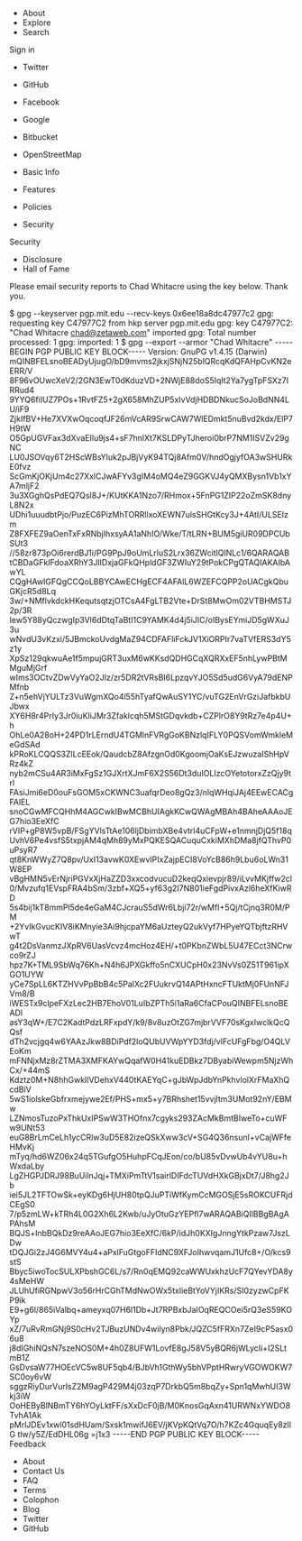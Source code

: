 *   About
*   Explore
*   Search

Sign in

*   Twitter
*   GitHub
*   Facebook
*   Google
*   Bitbucket
*   OpenStreetMap

*   Basic Info
*   Features
*   Policies
*   Security

Security

*   Disclosure
*   Hall of Fame

Please email security reports to Chad Whitacre using the key below. Thank you.

$ gpg --keyserver pgp.mit.edu --recv-keys 0x6ee18a8dc47977c2 gpg: requesting key C47977C2 from hkp server pgp.mit.edu gpg: key C47977C2: "Chad Whitacre <chad@zetaweb.com>" imported gpg: Total number processed: 1 gpg: imported: 1 $ gpg --export --armor "Chad Whitacre" -----BEGIN PGP PUBLIC KEY BLOCK----- Version: GnuPG v1.4.15 (Darwin) mQINBFELsnoBEADyUjugO/bD9mvms2jkxjSNjN25blQRcqKdQFAHpCvKN2eERR/V 8F96vOUwcXeV2/2GN3EwT0dKduzVD+2NWjE88doS5Iqlt2Ya7ygTpFSXz7IRRud4 9YYQ6fiIUZ7POs+1RvtFZ5+2gX658MhZUP5xIvVdjHDBDNkucSoJoBdNN4LU/iF9 ZjkIfBV+He7XVXwOqcoqfJF26mVcAR9SrwCAW7WlEDmkt5nuBvd2kdx/ElP7H9tW O5GpUGVFax3dXvaEIlu9js4+sF7hnlXt7KSLDPyTJheroi0brP7NM1ISVZv29gNC LU0JSOVqy6T2HScWBsYluk2pJBjVyK94TQj8Afm0V/hndOgjyfOA3wSHURkE0fvz ScGmKjOKjUm4c27XxlCJwAFYv3gIM4oMQ4eZ9GGKVJ4yQMXBysn1Vb1xYA7mljF2 3u3XGghQsPdEQ7QsI8J+/KUtKKA1Nzo7/RHmox+5FnPG1ZIP22oZmSK8dnyL8N2x UDhi1uuudbtPjo/PuzEC6PizMhTORRllxoXEWN7ulsSHGtKcy3J+4AtI/ULSEIzm Z8FXFEZ9aOenTxFxRNbjIhxsyAA1aNhIO/Wke/T/tLRN+BUM5giUR09DPCUbSUt3 //58zr873pOi6rerdBJ1i/PG9PpJ9oUmLrluS2Lrx36ZWcitlQlNLc1/6QARAQAB tCBDaGFkIFdoaXRhY3JlIDxjaGFkQHpldGF3ZWIuY29tPokCPgQTAQIAKAIbAwYL CQgHAwIGFQgCCQoLBBYCAwECHgECF4AFAlL6WZEFCQPP2oUACgkQbuGKjcR5d8Lq 3w/+NMflvkdckHKequtsqtzjOTCsA4FgLTB2Vte+DrSt8MwOm02VTBHMSTJ2p/3R Iew5Y88yQczwgIp3Vl6dDtqTaBtI1C9YAMK4d4j5iJIC/oIBysEYmiJD5gWXuJ3u wNvdU3vKzxi/5JBmckoUvdgMaZ94CDFAFliFckJV1XiORPIr7vaTVfERS3dY5z1y XpSz129qkwuAe1f5mpujGRT3uxM6wKKsdQDHGCqXQRXxEF5nhLywPBtMMguMjGrf wIms3OCtvZDwVyYaO2JIz/zr5DR2tVRsBI6LpzqvYJO5Sd5udG6VyA79dENPMfnb Z+n5ehVjYULTz3VuWgmXQo4l55hTyafQwAuSY1YC/vuTG2EnVrGziJafbkbUJbwx XY6H8r4PrIy3Jr0iuKIiJMr3Zfaklcqh5MStGDqvkdb+CZPlrO8Y9tRz7e4p4U+h OhLe0A28oH+24PD1rLErndU4TGMlnFVRgGoKBNzlqIFLY0PQSVomWmkleMeGdSAd kPRoKLCQQS3ZlLcEEok/QaudcbZ8AfzgnOd0KgoomjOaKsEJzwuzaIShHpVRz4kZ nyb2mCSu4AR3iMxFgSz1GJXrtXJmF6X2S56Dt3duIOLIzcOYetotorxZzQjy9trl FAsiJmi6eD0ouFsGOM5xCKWNC3uafqrDeo8gQz3/nlqWHqiJAj4EEwECACgFAlEL snoCGwMFCQHhM4AGCwkIBwMCBhUIAgkKCwQWAgMBAh4BAheAAAoJEG7hio3EeXfC rVIP+gP8W5vpB/FSgYVlsTtAe106ljDbimbXBe4vtrl4uCFpW+e1nmnjDjQ5f18q UvhV6Pe4vsfS5txpjAM4qMh89yMxPQKESQACuquCxkiMXhDMa8jfQThvP0uPsyR7 qt8KnWWyZ7Q8pv/UxI13avwK0XEwvIPIxZajpECI8VoYcB86h9Lbu6oLWn31W8EP vBgHMN5vErNjriPGVxXjHaZZD3xxcodvucuD2keqQxievpjr89/iLvvMKjffw2cl 0/Mvzufq1EVspFRA4bSm/3zbf+XQ5+yf63g2I7N801ieFgdPivxAzl6heXfKiwRD 5s4bij1kT8mmPl5de4eGaM4CJcrauS5dWr6Lbji72r/wMfI+5Qj/tCjnq3R0M/PM +2YvIkGvucKIV8iKMnyie3Ai9hjcpaYM6aUzteyQ2ukVyf7HPyeYQTbjftzRHVwT g4t2DsVanmzJXpRV6UasVcvz4mcHoz4EH/+t0PKbnZWbL5U47ECct3NCrwco9rZJ hpz7K+TML9SbWq76Kh+N4h6JPXGkffo5nCXUCpH0x23NvVs0Z51T961ipXGO1UYW yCe7SpLL6KTZHVvPpBbB4c5PalXc2FUukrvQ14APtHxncFTUktMj0FUnNFJVm8/B iWESTx9clpeFXzLec2HB7EhoV01LuIbZPTh5i1aRa6CfaCPouQINBFELsnoBEADl asY3qW+/E7C2KadtPdzLRFxpdY/k9/8v8uzOtZG7mjbrVVF70sKgxIwclkQcQQsf dTh2vcjgq4w6YAAzJkw8BDiPdf2loQUbUVWpYYD3fdj/vlFcUFgFbg/O4QLVEoKm mFNNjxMz8rZTMA3XMFKAYwQqafW0H41kuEDBkz7DByabiWewpm5NjzWhCx/+44mS Kdztz0M+N8hhGwkIlVDehxV440tKAEYqC+gJbWpJdbYnPkhvlolXrFMaXhQcdBiV 5wS1iolskeGbfrxmejywe2Ef/PHS+mx5+y7BRhshet15vvjltm3UMot92nY/EBMw LZNmosTuzoPxThkUxIPSwW3THOfnx7cgyks293ZAcMkBmtBIweTo+cuWFw9UNt53 euG8BrLmCeLh1ycCRlw3uD5E82izeQSkXww3cV+SG4Q36nsunI+vCajWFfeHMvKj mTyq/hd6WZ06x24q5TGufgO5HuhpFCqJEon/co/bU85vDvwUb4vYU8u+hWxdaLby LgZHGPJDRJ98BuUilnJqj+TMXiPmTtV1sairlDIFdcTUVdHXkGBjxDt7/J8hg2Jb iei5JL2TFTOwSk+eyKDg6HjUH80tpQJuPTiWfKymCcMGOSjE5sROKCUFRjdCEgS0 7/p5zmLW+kTRh4L0G2Xh6L2Kwb/uJyOtuGzYEPfl7wARAQABiQIlBBgBAgAPAhsM BQJS+lnbBQkDz9reAAoJEG7hio3EeXfC/6kP/idJh0KXIgJnngYtkPzaw7JszLDw tDQJGi2zJ4G6MVY4u4+aPxlFuGtgoFFIdNC9XFJoIhwvqamJ1Ufc8+/O/kcs9stS Bbyc5iwoTocSULXPbshGC6L/s7/Rn0qEMQ92caWWUxkhzUcF7QYevYDA8y4sMeHW JLUhUfiRGNpwV3o56rHrCGhTMdNwOWx5txIieBtYoVYjIKRs/SI0zyzwCpFKP9ik E9+g6l/865iValbq+ameyxq07H6l1Db+Jt7RPBxbJaIOqREQCOei5rQ3eS59KOYp xZ/7uRvRmGNj9S0cHv2TJBuzUNDv4wilyn8Pbk/JQZC5fFRXn7ZeI9cP5asx06u8 j8dIGhiNQsN7szeNOS0M+4h0Z8UFW1LovfE8gJ58V5yBQR6jWLycIi+I2SLtmB1Z GsDvsaW77HOEcVC5w8UF5qb4/BJbVh1GthWy5bhVPptHRwryVGOWOKW7SC0oy6vW sggzRiyDurVurlsZ2M9agP429M4j03zqP7DrkbQ5m8bqZy+Spn1qMwhUI3Wkj3iW OoHEByBlNBmTY6hYOyLktFF/sXxDcF0jB/M0KnosGqAxn41URWNxYWDO8TvhA1Ak pMrlJDEv1xwl01sdHUam/Sxsk1mwifJ6EV/jKVpKQtVq7O/h7KZc4GquqEy8zlIG tlw/y5Z/EdDHL06g =j1x3 -----END PGP PUBLIC KEY BLOCK----- Feedback

*   About
*   Contact Us
*   FAQ
*   Terms
*   Colophon
*   Blog
*   Twitter
*   GitHub